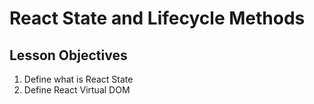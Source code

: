# React State and Lifecycle Methods

## Lesson Objectives

1. Define what is React State
2. Define React Virtual DOM
